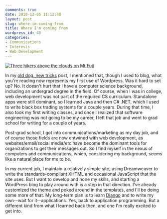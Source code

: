 ```yaml
---
comments: true
date: 2010-12-05 11:12:40
layout: post
slug: where-im-coming-from
title: Where I'm coming from
wordpress_id: 40
categories:
- Communications
- Interests
- Web Development
---
```


[![Three hikers above the clouds on Mt Fuji](http://williamjohnbert.com/wp-content/uploads/2010/12/IMG_0827-1.jpg)](http://williamjohnbert.com/wp-content/uploads/2010/12/IMG_0827-1.jpg)


In my [old dog, new tricks](http://williamjohnbert.com/2010/11/old-dog-new-tricks/) post, I mentioned that, though I used to blog, what you're reading now represents my first use of Wordpress. Was it hard to set up? No. It  doesn't hurt that I have a computer science background,  including an undergrad degree in the field. Of course, when I was in  college, web development was not part of the required CS curriculum. Standalone apps were still  dominant, so I learned Java and then C# .NET, which I used to write  black box trading systems for a couple years. During that time, I also took my first writing classes, and once I realized that software engineering was not going to be my career,  I left that job and went to grad school for writing for a  couple of years.

Post-grad school, I got into communications/marketing  as my day job, and of course those fields are now entwined with web  development, as websites/email/social media/etc have become the dominant  tools for organizations to get their messages out. So I find myself in the  nexus of computers and communications, which, considering my background,  seems like a natural place for me to be.

In my current job, I maintain a relatively simple site, using Dreamweaver to write the  standards-compliant XHTML and occasional JavaScript that the site uses.  But I want to develop and hone my skills, and starting a WordPress blog  to play around with is a step in that direction. I've already  customized the theme and poked around in the templates, and I'll be  doing some more of that. My long-term plan is to learn [Django](http://www.djangoproject.com/) and to write my own--wait for it--applications. Yes, back to application programming. But a different kind from what I learned back then, and one I'm really excited to get into.
